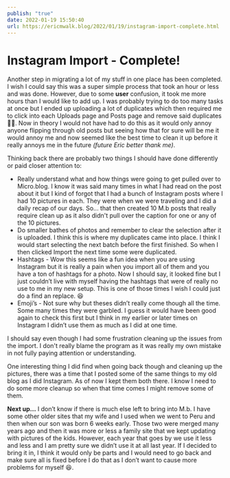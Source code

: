 ```yaml
---
publish: "true"
date: 2022-01-19 15:50:40
url: https://ericmwalk.blog/2022/01/19/instagram-import-complete.html
---
```


# Instagram Import - Complete!
Another step in migrating a lot of my stuff in one place has been completed. I wish I could say this was a super simple process that took an hour or less and was done. However, due to some **user** confusion, it took me more hours than I would like to add up. I was probably trying to do too many tasks at once but I ended up uploading a lot of duplicates which then required me to click into each Uploads page and Posts page and remove said duplicates 🤦‍♂️. Now in theory I would not have had to do this as it would only annoy anyone flipping through old posts but seeing how that for sure will be me it would annoy me and now seemed like the best time to clean it up before it really annoys me in the future *(future Eric better thank me)*.

Thinking back there are probably two things I should have done differently or paid closer attention to:

- Really understand what and how things were going to get pulled over to Micro.blog. I know it was said many times in what I had read on the post about it but I kind of forgot that I had a bunch of Instagram posts where I had 10 pictures in each. They were when we were traveling and I did a daily recap of our days. So... that then created 10 M.b posts that really require clean up as it also didn't pull over the caption for one or any of the 10 pictures.
- Do smaller bathes of photos and remember to clear the selection after it is uploaded. I think this is where my duplicates came into place. I think I would start selecting the next batch before the first finished. So when I then clicked Import the next time some were duplicated.
- Hashtags - Wow this seems like a fun idea when you are using Instagram but it is really a pain when you import all of them and you have a ton of hashtags for a photo. Now I should say, it looked fine but I just couldn’t live with myself having the hashtags that were of really no use to me in my new setup. This is one of those times I wish I could just do a find an replace. 😆
- Emoji’s - Not sure why but theses didn’t really come though all the time. Some many times they were garbled. I guess it would have been good again to check this first but I think in my earlier or later times on Instagram I didn’t use them as much as I did at one time.

I should say even though I had some frustration cleaning up the issues from the import. I don't really blame the program as it was really my own mistake in not fully paying attention or understanding.

One interesting thing I did find when going back though and cleaning up the pictures, there was a time that I posted some of the same things to my old blog as I did Instagram. As of now I kept them both there. I know I need to do some more cleanup so when that time comes I might remove some of them.

**Next up...** I don’t know if there is much else left to bring into M.b. I have some other older sites that my wife and I used when we went to Peru and then when our son was born 6 weeks early. Those two were merged many years ago and then it was more or less a family site that we kept updating with pictures of the kids. However, each year that goes by we use it less and less and I am pretty sure we didn’t use it at all last year. If I decided to bring it in, I think it would only be parts and I would need to go back and make sure all is fixed before I do that as I don’t want to cause more problems for myself 😆.
